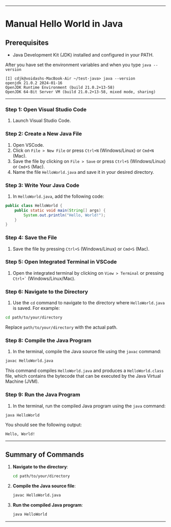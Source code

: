 
---

# Manual Hello World in Java 

## Prerequisites

- Java Development Kit (JDK) installed and configured in your PATH.

After you have set the environment variables and when you type `java --version`  

```
[I] cdjk@voidashs-MacBook-Air ~/test-java> java --version
openjdk 21.0.2 2024-01-16
OpenJDK Runtime Environment (build 21.0.2+13-58)
OpenJDK 64-Bit Server VM (build 21.0.2+13-58, mixed mode, sharing)
```
---

### Step 1: Open Visual Studio Code

1. Launch Visual Studio Code.

### Step 2: Create a New Java File

1. Open VSCode.
2. Click on `File > New File` or press `Ctrl+N` (Windows/Linux) or `Cmd+N` (Mac).
3. Save the file by clicking on `File > Save` or press `Ctrl+S` (Windows/Linux) or `Cmd+S` (Mac).
4. Name the file `HelloWorld.java` and save it in your desired directory.

### Step 3: Write Your Java Code

1. In `HelloWorld.java`, add the following code:

```java
public class HelloWorld {
    public static void main(String[] args) {
        System.out.println("Hello, World!");
    }
}
```

### Step 4: Save the File

1. Save the file by pressing `Ctrl+S` (Windows/Linux) or `Cmd+S` (Mac).

### Step 5: Open Integrated Terminal in VSCode

1. Open the integrated terminal by clicking on `View > Terminal` or pressing `` Ctrl+` `` (Windows/Linux/Mac).

### Step 6: Navigate to the Directory

1. Use the `cd` command to navigate to the directory where `HelloWorld.java` is saved. For example:

```sh
cd path/to/your/directory
```

Replace `path/to/your/directory` with the actual path.

### Step 8: Compile the Java Program

1. In the terminal, compile the Java source file using the `javac` command:

```sh
javac HelloWorld.java
```

This command compiles `HelloWorld.java` and produces a `HelloWorld.class` file, which contains the bytecode that can be executed by the Java Virtual Machine (JVM).

### Step 9: Run the Java Program

1. In the terminal, run the compiled Java program using the `java` command:

```sh
java HelloWorld
```

You should see the following output:

```plaintext
Hello, World!
```

---

## Summary of Commands

1. **Navigate to the directory**:

    ```sh
    cd path/to/your/directory
    ```

2. **Compile the Java source file**:

    ```sh
    javac HelloWorld.java
    ```

3. **Run the compiled Java program**:

    ```sh
    java HelloWorld
    ```

---
